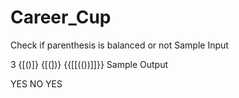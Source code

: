 # Career_Cup
Check if parenthesis is balanced or not
Sample Input

3
{[()]}
{[(])}
{{[[(())]]}}
Sample Output

YES
NO
YES